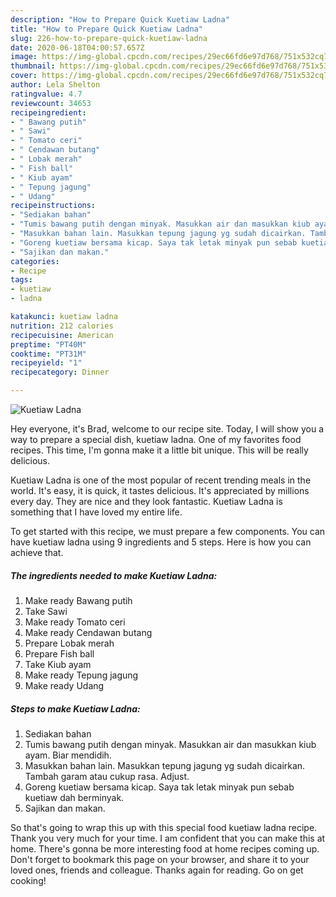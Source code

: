 ```yaml
---
description: "How to Prepare Quick Kuetiaw Ladna"
title: "How to Prepare Quick Kuetiaw Ladna"
slug: 226-how-to-prepare-quick-kuetiaw-ladna
date: 2020-06-18T04:00:57.657Z
image: https://img-global.cpcdn.com/recipes/29ec66fd6e97d768/751x532cq70/kuetiaw-ladna-resipi-foto-utama.jpg
thumbnail: https://img-global.cpcdn.com/recipes/29ec66fd6e97d768/751x532cq70/kuetiaw-ladna-resipi-foto-utama.jpg
cover: https://img-global.cpcdn.com/recipes/29ec66fd6e97d768/751x532cq70/kuetiaw-ladna-resipi-foto-utama.jpg
author: Lela Shelton
ratingvalue: 4.7
reviewcount: 34653
recipeingredient:
- " Bawang putih"
- " Sawi"
- " Tomato ceri"
- " Cendawan butang"
- " Lobak merah"
- " Fish ball"
- " Kiub ayam"
- " Tepung jagung"
- " Udang"
recipeinstructions:
- "Sediakan bahan"
- "Tumis bawang putih dengan minyak. Masukkan air dan masukkan kiub ayam. Biar mendidih."
- "Masukkan bahan lain. Masukkan tepung jagung yg sudah dicairkan. Tambah garam atau cukup rasa. Adjust."
- "Goreng kuetiaw bersama kicap. Saya tak letak minyak pun sebab kuetiaw dah berminyak."
- "Sajikan dan makan."
categories:
- Recipe
tags:
- kuetiaw
- ladna

katakunci: kuetiaw ladna 
nutrition: 212 calories
recipecuisine: American
preptime: "PT40M"
cooktime: "PT31M"
recipeyield: "1"
recipecategory: Dinner

---
```



![Kuetiaw Ladna](https://img-global.cpcdn.com/recipes/29ec66fd6e97d768/751x532cq70/kuetiaw-ladna-resipi-foto-utama.jpg)

Hey everyone, it's Brad, welcome to our recipe site. Today, I will show you a way to prepare a special dish, kuetiaw ladna. One of my favorites food recipes. This time, I'm gonna make it a little bit unique. This will be really delicious.

Kuetiaw Ladna is one of the most popular of recent trending meals in the world. It's easy, it is quick, it tastes delicious. It's appreciated by millions every day. They are nice and they look fantastic. Kuetiaw Ladna is something that I have loved my entire life.




To get started with this recipe, we must prepare a few components. You can have kuetiaw ladna using 9 ingredients and 5 steps. Here is how you can achieve that.

<!--inarticleads1-->

##### The ingredients needed to make Kuetiaw Ladna:

1. Make ready  Bawang putih
1. Take  Sawi
1. Make ready  Tomato ceri
1. Make ready  Cendawan butang
1. Prepare  Lobak merah
1. Prepare  Fish ball
1. Take  Kiub ayam
1. Make ready  Tepung jagung
1. Make ready  Udang




<!--inarticleads2-->

##### Steps to make Kuetiaw Ladna:

1. Sediakan bahan
1. Tumis bawang putih dengan minyak. Masukkan air dan masukkan kiub ayam. Biar mendidih.
1. Masukkan bahan lain. Masukkan tepung jagung yg sudah dicairkan. Tambah garam atau cukup rasa. Adjust.
1. Goreng kuetiaw bersama kicap. Saya tak letak minyak pun sebab kuetiaw dah berminyak.
1. Sajikan dan makan.




So that's going to wrap this up with this special food kuetiaw ladna recipe. Thank you very much for your time. I am confident that you can make this at home. There's gonna be more interesting food at home recipes coming up. Don't forget to bookmark this page on your browser, and share it to your loved ones, friends and colleague. Thanks again for reading. Go on get cooking!
